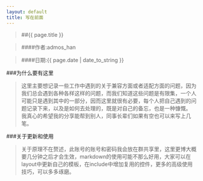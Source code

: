 ```yaml
---
layout: default
title: 写在前面
---
```


>##{{ page.title }}

>####作者:admos_han 

>####日期:{{ page.date | date_to_string }}

###为什么要有这里

> 这里主要想记录一些工作中遇到的关于兼容方面或者适配方面的问题，因为我们总会遇到各种各样这样的问题，而我们知道这些问题是有限集，一个人可能只是遇到其中的一部分，因而这里就很有必要，每个人把自己遇到的问题记录下来，以及是如何去处理的，既是对自己的备忘，也是一种慷慨。
>我真心的希望我的分享能帮到别人，同事长辈们如果有空也可以来写上几笔。

###关于更新和使用

>关于原理不在赘述，此账号的账号和密码我会放在群共享里，这里更博大概要几分钟之后才会生效，markdown的使用可能不那么好用，大家可以在layout中更新自己的模板，在include中增加复用的控件，更多的高级使用技巧，可以多多琢磨。
